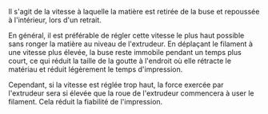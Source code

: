 Il s'agit de la vitesse à laquelle la matière est retirée de la buse et repoussée à l'intérieur, lors d'un retrait.

En général, il est préférable de régler cette vitesse le plus haut possible sans ronger la matière au niveau de l'extrudeur. En déplaçant le filament à une vitesse plus élevée, la buse reste immobile pendant un temps plus court, ce qui réduit la taille de la goutte à l'endroit où elle rétracte le matériau et réduit légèrement le temps d'impression.

Cependant, si la vitesse est réglée trop haut, la force exercée par l'extrudeur sera si élevée que la roue de l'extrudeur commencera à user le filament. Cela réduit la fiabilité de l'impression.
